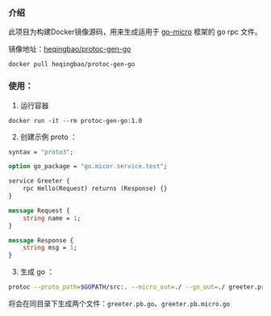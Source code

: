 ### 介绍

此项目为构建Docker镜像源码，用来生成适用于 [go-micro](https://github.com/asim/go-micro) 框架的 go rpc 文件。

镜像地址：[heqingbao/protoc-gen-go](https://hub.docker.com/r/heqingbao/protoc-gen-go) 

```
docker pull heqingbao/protoc-gen-go
```

### 使用：

1. 运行容器
```
docker run -it --rm protoc-gen-go:1.0
```

2. 创建示例 proto ：

```proto
syntax = "proto3";

option go_package = "go.micor.service.test";

service Greeter {
	rpc Hello(Request) returns (Response) {}
}

message Request {
	string name = 1;
}

message Response {
	string msg = 1;
}
```

3. 生成 go ：

```bash
protoc --proto_path=$GOPATH/src:. --micro_out=./ --go_out=./ greeter.proto
```

将会在同目录下生成两个文件：`greeter.pb.go`、`greeter.pb.micro.go`